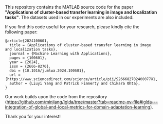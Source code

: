 This repository contains the MATLAB source code for the paper **"Applications of cluster-based transfer learning in image and localization tasks"**. The datasets used in our experiments are also included.  

If you find this code useful for your research, please kindly cite the following paper:

```
@article{2024100601,
  title = {Applications of cluster-based transfer learning in image and localization tasks},
  journal = {Machine Learning with Applications},
  pages = {100601},
  year = {2024},
  issn = {2666-8270},
  doi = {10.1016/j.mlwa.2024.100601},
  url = {https://www.sciencedirect.com/science/article/pii/S266682702400077X},
  author = {Liuyi Yang and Patrick Finnerty and Chikara Ohta},
}
```


Our work builds upon the code from the repository (https://github.com/minjiang/iglda/tree/master?tab=readme-ov-file#iglda---integration-of-global-and-local-metrics-for-domain-adaptation-learning).  

Thank you for your interest!
